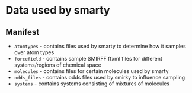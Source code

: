 # Data used by smarty

## Manifest
- `atomtypes` - contains files used by smarty to determine how it samples over atom types
- `forcefield` - contains sample SMIRFF ffxml files for different systems/regions of chemical space
- `molecules` - contains files for certain molecules used by smarty
- `odds_files` - contains odds files used by smirky to influence sampling
- `systems` - contains systems consisting of mixtures of molecules
